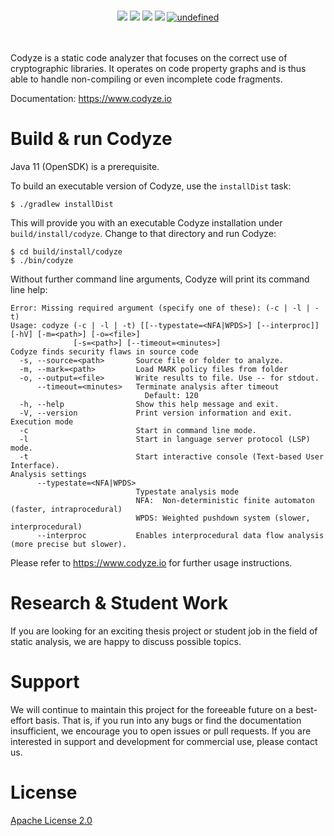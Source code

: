 <p align="center">
  <br>
  <img src="https://github.com/Fraunhofer-AISEC/codyze/workflows/build/badge.svg">
  <img src="https://img.shields.io/github/last-commit/Fraunhofer-AISEC/codyze.svg?style=popout">
  <img src="https://sonarcloud.io/api/project_badges/measure?project=codyze&metric=security_rating">
  <img src="https://sonarcloud.io/api/project_badges/measure?project=codyze&metric=alert_status">
  <a href="https://github.com/Fraunhofer-AISEC/codyze/blob/master/LICENSE"><img alt="undefined" src="https://img.shields.io/github/license/Fraunhofer-AISEC/codyze.svg?style=popout"></a>
  <br><br><br>
</p>

Codyze is a static code analyzer that focuses on the correct use of cryptographic libraries. It operates on code property graphs and is thus able to handle non-compiling or even incomplete code fragments.

Documentation: https://www.codyze.io

# Build & run Codyze

Java 11 (OpenSDK) is a prerequisite.

To build an executable version of Codyze, use the `installDist` task:

```shell
$ ./gradlew installDist
```

This will provide you with an executable Codyze installation under `build/install/codyze`. Change to that directory and run Codyze:

```shell
$ cd build/install/codyze
$ ./bin/codyze
```

Without further command line arguments, Codyze will print its command line help:


```
Error: Missing required argument (specify one of these): (-c | -l | -t)
Usage: codyze (-c | -l | -t) [[--typestate=<NFA|WPDS>] [--interproc]] [-hV] [-m=<path>] [-o=<file>]
              [-s=<path>] [--timeout=<minutes>]
Codyze finds security flaws in source code
  -s, --source=<path>       Source file or folder to analyze.
  -m, --mark=<path>         Load MARK policy files from folder
  -o, --output=<file>       Write results to file. Use -- for stdout.
      --timeout=<minutes>   Terminate analysis after timeout
                              Default: 120
  -h, --help                Show this help message and exit.
  -V, --version             Print version information and exit.
Execution mode
  -c                        Start in command line mode.
  -l                        Start in language server protocol (LSP) mode.
  -t                        Start interactive console (Text-based User Interface).
Analysis settings
      --typestate=<NFA|WPDS>
                            Typestate analysis mode
                            NFA:  Non-deterministic finite automaton (faster, intraprocedural)
                            WPDS: Weighted pushdown system (slower, interprocedural)
      --interproc           Enables interprocedural data flow analysis (more precise but slower).
```
Please refer to https://www.codyze.io for further usage instructions.

# Research & Student Work

If you are looking for an exciting thesis project or student job in the field of static analysis, we are happy to discuss possible topics.

# Support

We will continue to maintain this project for the foreeable future on a best-effort basis. That is, if you run into any bugs or find the documentation insufficient, we encourage you to open issues or pull requests. If you are interested in support and development for commercial use, please contact us.

# License

[Apache License 2.0](https://github.com/Fraunhofer-AISEC/codyze/blob/master/LICENSE)
